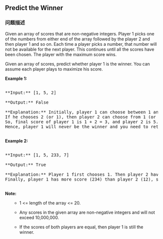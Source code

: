 ## Predict the Winner  
### 问题描述
Given an array of scores that are non-negative integers. Player 1 picks one of the numbers from either end of the array followed by the player 2 and then player 1 and so on. Each time a player picks a number, that number will not be available for the next player. This continues until all the scores have been chosen. The player with the maximum score wins. 

Given an array of scores, predict whether player 1 is the winner. You can assume each player plays to maximize his score. 

**Example 1:**<br />
<pre>
**Input:** [1, 5, 2]
**Output:** False
**Explanation:** Initially, player 1 can choose between 1 and 2. <br/>If he chooses 2 (or 1), then player 2 can choose from 1 (or 2) and 5. If player 2 chooses 5, then player 1 will be left with 1 (or 2). <br/>So, final score of player 1 is 1 + 2 = 3, and player 2 is 5. <br/>Hence, player 1 will never be the winner and you need to return False.
</pre>


**Example 2:**<br />
<pre>
**Input:** [1, 5, 233, 7]
**Output:** True
**Explanation:** Player 1 first chooses 1. Then player 2 have to choose between 5 and 7. No matter which number player 2 choose, player 1 can choose 233.<br />Finally, player 1 has more score (234) than player 2 (12), so you need to return True representing player1 can win.
</pre>


**Note:**<br>
<ol>
- 1 <= length of the array <= 20. 
- Any scores in the given array are non-negative integers and will not exceed 10,000,000.
- If the scores of both players are equal, then player 1 is still the winner.
</ol>

